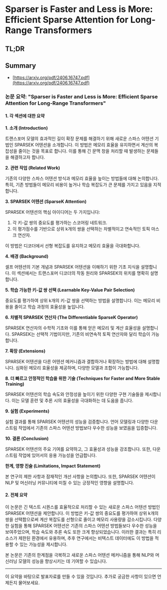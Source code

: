 # Sparser is Faster and Less is More: Efficient Sparse Attention for Long-Range Transformers
## TL;DR
## Summary
- [https://arxiv.org/pdf/2406.16747.pdf](https://arxiv.org/pdf/2406.16747.pdf)

### 논문 요약: "Sparser is Faster and Less is More: Efficient Sparse Attention for Long-Range Transformers"

#### 1. 각 섹션에 대한 요약

**1. 소개 (Introduction)**

트랜스포머 모델의 효과적인 길이 확장 문제를 해결하기 위해 새로운 스파스 어텐션 기법인 SPARSEK 어텐션을 소개합니다. 이 방법은 메모리 효율을 유지하면서 계산의 복잡성을 줄이는 것을 목표로 합니다. 이를 통해 긴 문맥 창을 처리할 때 발생하는 문제들을 해결하고자 합니다.

**2. 관련 작업 (Related Work)**

기존의 다양한 스파스 어텐션 방식과 메모리 효율을 높이는 방법들에 대해 논의합니다. 특히, 기존 방법들이 메모리 비용이 높거나 학습 복잡도가 큰 문제를 가지고 있음을 지적합니다.

**3. SPARSEK 어텐션 (SparseK Attention)**

SPARSEK 어텐션의 핵심 아이디어는 두 가지입니다: 
1. 각 키-값 쌍의 중요도를 평가하는 스코어링 네트워크.
2. 이 평가점수를 기반으로 상위 k개의 쌍을 선택하는 차별적이고 연속적인 토픽 마스크 연산자. 

이 방법은 디코더에서 선형 복잡도를 유지하고 메모리 효율을 극대화합니다.

**4. 배경 (Background)**

셀프 어텐션의 기본 개념과 SPARSEK 어텐션을 이해하기 위한 기초 지식을 설명합니다. 이 섹션에서는 트랜스포머 디코더의 작동 원리와 SPARSEK의 위치를 명확히 설명합니다.

**5. 학습 가능한 키-값 쌍 선택 (Learnable Key-Value Pair Selection)**

중요도를 평가하여 상위 k개의 키-값 쌍을 선택하는 방법을 설명합니다. 이는 메모리 비용을 줄이고 학습 과정의 효율성을 높입니다.

**6. 차별적 SPARSEK 연산자 (The Differentiable SparseK Operator)**

SPARSEK 연산자의 수학적 기초와 이를 통해 얻은 메모리 및 계산 효율성을 설명합니다. SPARSEK는 선택적 기법이지만, 기존의 비연속적 토픽 연산자와 달리 학습이 가능합니다.

**7. 확장 (Extensions)**

SPARSEK 어텐션을 다른 어텐션 메커니즘과 결합하거나 확장하는 방법에 대해 설명합니다. 심화된 메모리 효율성을 제공하며, 다양한 모델과 조합이 가능합니다.

**8. 더 빠르고 안정적인 학습을 위한 기술 (Techniques for Faster and More Stable Training)**

SPARSEK 어텐션의 학습 속도와 안정성을 높이기 위한 다양한 구현 기술들을 제시합니다. 이는 모델 훈련 및 추론 시의 효율성을 극대화하는 데 도움을 줍니다.

**9. 실험 (Experiments)**

실험 결과를 통해 SPARSEK 어텐션의 성능을 검증합니다. 언어 모델링과 다양한 다운스트림 작업에서 기존의 스파스 어텐션 방법보다 우수한 성능을 보였음을 입증합니다.

**10. 결론 (Conclusion)**

SPARSEK 어텐션의 주요 기여를 요약하고, 그 효율성과 성능을 강조합니다. 또한, 다운스트림 작업에 있어서의 응용 가능성을 언급합니다.

**한계, 영향 진술 (Limitations, Impact Statement)**

본 연구의 제한 사항과 잠재적인 개선 사항을 논의합니다. 또한, SPARSEK 어텐션이 NLP 및 머신러닝 커뮤니티에 미칠 수 있는 긍정적인 영향을 설명합니다.

#### 2. 전체 요약

이 논문은 긴 텍스트 시퀀스를 효율적으로 처리할 수 있는 새로운 스파스 어텐션 방법인 SPARSEK 어텐션을 제안합니다. 이 방법은 키-값 쌍의 중요도를 평가하여 상위 k개의 쌍을 선택함으로써 계산 복잡도를 선형으로 줄이고 메모리 사용량을 감소시킵니다. 다양한 실험을 통해 SPARSEK 어텐션은 기존의 스파스 어텐션 방법들보다 우수한 성능을 보여주었으며, 학습 속도와 추론 속도 또한 크게 향상되었습니다. 이러한 결과는 특히 리소스가 제한된 환경에서 유용하며, 추후 연구에서는 비텍스트 데이터에도 이 방법을 적용할 수 있는 가능성을 제시합니다.

본 논문은 기존의 한계점을 극복하고 새로운 스파스 어텐션 메커니즘을 통해 NLP와 머신러닝 모델의 성능을 향상시키는 데 기여할 수 있습니다.

---

이 요약을 바탕으로 발표자료를 만들 수 있을 것입니다. 추가로 궁금한 사항이 있으면 언제든지 물어보세요.